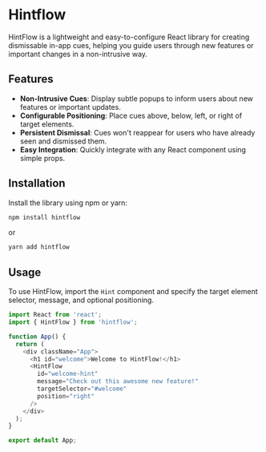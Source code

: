 # Hintflow

HintFlow is a lightweight and easy-to-configure React library for creating dismissable in-app cues, helping you guide users through new features or important changes in a non-intrusive way.

## Features

- **Non-Intrusive Cues**: Display subtle popups to inform users about new features or important updates.
- **Configurable Positioning**: Place cues above, below, left, or right of target elements.
- **Persistent Dismissal**: Cues won't reappear for users who have already seen and dismissed them.
- **Easy Integration**: Quickly integrate with any React component using simple props.

## Installation

Install the library using npm or yarn:

```bash
npm install hintflow
```
or 
```bash
yarn add hintflow
```

## Usage
To use HintFlow, import the `Hint` component and specify the target element selector, message, and optional positioning.
```typescript
import React from 'react';
import { HintFlow } from 'hintflow';

function App() {
  return (
    <div className="App">
      <h1 id="welcome">Welcome to HintFlow!</h1>
      <HintFlow
        id="welcome-hint"
        message="Check out this awesome new feature!"
        targetSelector="#welcome"
        position="right"
      />
    </div>
  );
}

export default App;
```

